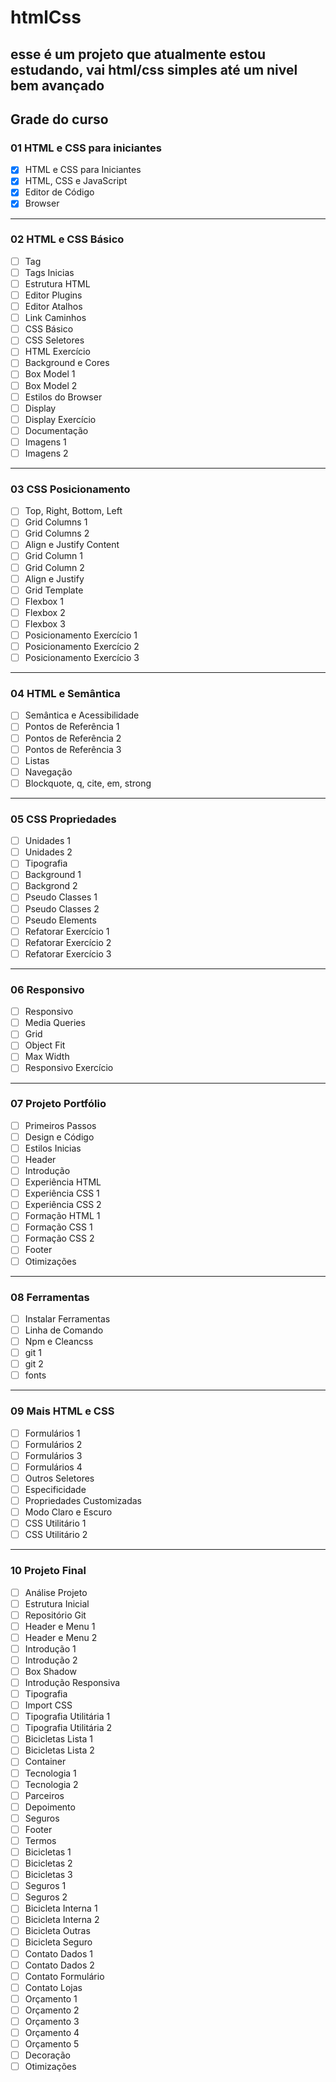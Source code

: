 # htmlCss

esse é um projeto que atualmente estou estudando, vai html/css simples até um nivel bem avançado
---
## Grade do curso

### 01 HTML e CSS para iniciantes
- [X] HTML e CSS para Iniciantes
- [X] HTML, CSS e JavaScript
- [X] Editor de Código
- [X] Browser
---
### 02 HTML e CSS Básico
- [ ] Tag
- [ ] Tags Inicias
- [ ] Estrutura HTML
- [ ] Editor Plugins
- [ ] Editor Atalhos
- [ ] Link Caminhos
- [ ] CSS Básico
- [ ] CSS Seletores
- [ ] HTML Exercício
- [ ] Background e Cores
- [ ] Box Model 1
- [ ] Box Model 2
- [ ] Estilos do Browser
- [ ] Display
- [ ] Display Exercício
- [ ] Documentação
- [ ] Imagens 1
- [ ] Imagens 2
---
### 03 CSS Posicionamento
- [ ] Top, Right, Bottom, Left
- [ ] Grid Columns 1
- [ ] Grid Columns 2
- [ ] Align e Justify Content
- [ ] Grid Column 1
- [ ] Grid Column 2
- [ ] Align e Justify
- [ ] Grid Template
- [ ] Flexbox 1
- [ ] Flexbox 2
- [ ] Flexbox 3
- [ ] Posicionamento Exercício 1
- [ ] Posicionamento Exercício 2
- [ ] Posicionamento Exercício 3
---
### 04 HTML e Semântica
- [ ] Semântica e Acessibilidade
- [ ] Pontos de Referência 1
- [ ] Pontos de Referência 2
- [ ] Pontos de Referência 3
- [ ] Listas
- [ ] Navegação
- [ ] Blockquote, q, cite, em, strong
---
### 05 CSS Propriedades
- [ ] Unidades 1
- [ ] Unidades 2
- [ ] Tipografia
- [ ] Background 1
- [ ] Backgrond 2
- [ ] Pseudo Classes 1
- [ ] Pseudo Classes 2
- [ ] Pseudo Elements
- [ ] Refatorar Exercício 1
- [ ] Refatorar Exercício 2
- [ ] Refatorar Exercício 3
---
### 06 Responsivo
- [ ] Responsivo
- [ ] Media Queries
- [ ] Grid
- [ ] Object Fit
- [ ] Max Width
- [ ] Responsivo Exercício
---
### 07 Projeto Portfólio
- [ ] Primeiros Passos
- [ ] Design e Código
- [ ] Estilos Inicias
- [ ] Header
- [ ] Introdução
- [ ] Experiência HTML
- [ ] Experiência CSS 1
- [ ] Experiência CSS 2
- [ ] Formação HTML 1
- [ ] Formação CSS 1
- [ ] Formação CSS 2
- [ ] Footer
- [ ] Otimizações
---
### 08 Ferramentas
- [ ] Instalar Ferramentas
- [ ] Linha de Comando
- [ ] Npm e Cleancss
- [ ] git 1
- [ ] git 2
- [ ] fonts
---
### 09 Mais HTML e CSS
- [ ] Formulários 1
- [ ] Formulários 2
- [ ] Formulários 3
- [ ] Formulários 4
- [ ] Outros Seletores
- [ ] Especificidade
- [ ] Propriedades Customizadas
- [ ] Modo Claro e Escuro
- [ ] CSS Utilitário 1
- [ ] CSS Utilitário 2
---
### 10 Projeto Final
- [ ] Análise Projeto
- [ ] Estrutura Inicial
- [ ] Repositório Git
- [ ] Header e Menu 1
- [ ] Header e Menu 2
- [ ] Introdução 1
- [ ] Introdução 2
- [ ] Box Shadow
- [ ] Introdução Responsiva
- [ ] Tipografia
- [ ] Import CSS
- [ ] Tipografia Utilitária 1
- [ ] Tipografia Utilitária 2
- [ ] Bicicletas Lista 1
- [ ] Bicicletas Lista 2
- [ ] Container
- [ ] Tecnologia 1
- [ ] Tecnologia 2
- [ ] Parceiros
- [ ] Depoimento
- [ ] Seguros
- [ ] Footer
- [ ] Termos
- [ ] Bicicletas 1
- [ ] Bicicletas 2
- [ ] Bicicletas 3
- [ ] Seguros 1
- [ ] Seguros 2
- [ ] Bicicleta Interna 1
- [ ] Bicicleta Interna 2
- [ ] Bicicleta Outras
- [ ] Bicicleta Seguro
- [ ] Contato Dados 1
- [ ] Contato Dados 2
- [ ] Contato Formulário
- [ ] Contato Lojas
- [ ] Orçamento 1
- [ ] Orçamento 2
- [ ] Orçamento 3
- [ ] Orçamento 4
- [ ] Orçamento 5
- [ ] Decoração
- [ ] Otimizações
